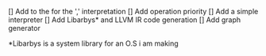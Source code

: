 [] Add to the for the ',' interpretation
[] Add operation priority
[] Add a simple interpreter
[] Add Libarbys* and LLVM IR code generation 
[] Add graph generator

*Libarbys is a system library for an O.S i am making 